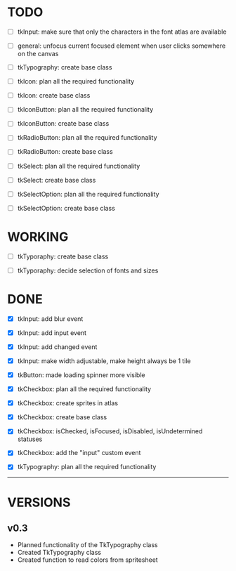 # TODO

- [ ] tkInput: make sure that only the characters in the font atlas are available

- [ ] general: unfocus current focused element when user clicks somewhere on the canvas

- [ ] tkTypography: create base class

- [ ] tkIcon: plan all the required functionality
- [ ] tkIcon: create base class

- [ ] tkIconButton: plan all the required functionality
- [ ] tkIconButton: create base class

- [ ] tkRadioButton: plan all the required functionality
- [ ] tkRadioButton: create base class

- [ ] tkSelect: plan all the required functionality
- [ ] tkSelect: create base class

- [ ] tkSelectOption: plan all the required functionality
- [ ] tkSelectOption: create base class

# WORKING
- [ ] tkTyporaphy: create base class
- [ ] tkTyporaphy: decide selection of fonts and sizes


# DONE

- [x] tkInput: add blur event
- [x] tkInput: add input event
- [x] tkInput: add changed event
- [x] tkInput: make width adjustable, make height always be 1 tile

- [x] tkButton: made loading spinner more visible

- [x] tkCheckbox: plan all the required functionality
- [x] tkCheckbox: create sprites in atlas
- [x] tkCheckbox: create base class
- [x] tkCheckbox: isChecked, isFocused, isDisabled, isUndetermined statuses
- [x] tkCheckbox: add the "input" custom event

- [x] tkTypography: plan all the required functionality

-----------------------------------------------------

# VERSIONS
## v0.3
- Planned functionality of the TkTypography class
- Created TkTypography class
- Created function to read colors from spritesheet

